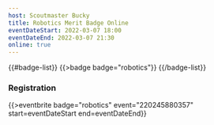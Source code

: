```yaml
---
host: Scoutmaster Bucky
title: Robotics Merit Badge Online
eventDateStart: 2022-03-07 18:00
eventDateEnd: 2022-03-07 21:30
online: true
---
```


{{#badge-list}}
{{>badge badge="robotics"}}
{{/badge-list}}

### Registration

{{>eventbrite badge="robotics" event="220245880357" start=eventDateStart end=eventDateEnd}}
